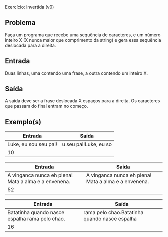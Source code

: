 Exercício: Invertida (v0)


Problema
--------

Faça um programa que recebe uma sequência de caracteres, e um número inteiro X (X nunca maior que comprimento da string) e gera essa sequência deslocada para a direita.

Entrada
-------

Duas linhas, uma contendo uma frase, a outra contendo um inteiro X.


Saída
-----

A saída deve ser a frase deslocada X espaços para a direita. Os caracteres que passam do final entram no começo.


Exemplo(s)
----------

| Entrada | Saída |
|---------|-------|
| Luke, eu sou seu pai! | u seu pai!Luke, eu so     |
| 10 | |

| Entrada | Saída |
|---------|-------|
| A vinganca nunca eh plena! Mata a alma e a envenena.       | A vinganca nunca eh plena! Mata a alma e a envenena.    |
| 52 |  |

| Entrada | Saída |
|---------|-------|
| Batatinha quando nasce espalha rama pelo chao.       |  rama pelo chao.Batatinha quando nasce espalha     |
| 16 | |
